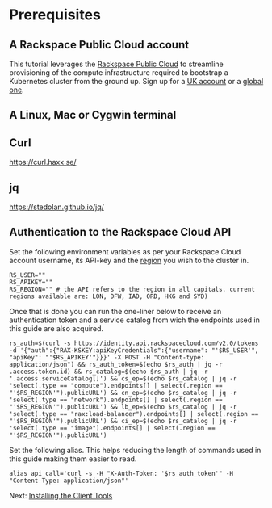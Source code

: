 # Prerequisites

## A Rackspace Public Cloud account

This tutorial leverages the [Rackspace Public Cloud](https://www.rackspace.com/openstack/public) to streamline provisioning of the compute infrastructure required to bootstrap a Kubernetes cluster from the ground up. Sign up for a [UK account](https://cart.rackspace.com/en-gb/cloud) or a [global one](https://cart.rackspace.com/cloud).

## A Linux, Mac or Cygwin terminal

## Curl
https://curl.haxx.se/

## jq
https://stedolan.github.io/jq/

## Authentication to the Rackspace Cloud API

Set the following environment variables as per your Rackspace Cloud account username, its API-key and the [region](https://support.rackspace.com/how-to/about-regions) you wish to the cluster in.

```
RS_USER=""
RS_APIKEY=""
RS_REGION="" # the API refers to the region in all capitals. current regions available are: LON, DFW, IAD, ORD, HKG and SYD)
```

Once that is done you can run the one-liner below to receive an authentication token and a service catalog from wich the endpoints used in this guide are also acquired.

```
rs_auth=$(curl -s https://identity.api.rackspacecloud.com/v2.0/tokens -d '{"auth":{"RAX-KSKEY:apiKeyCredentials":{"username": "'$RS_USER'", "apiKey": "'$RS_APIKEY'"}}}' -X POST -H "Content-type: application/json") && rs_auth_token=$(echo $rs_auth | jq -r .access.token.id) && rs_catalog=$(echo $rs_auth | jq -r '.access.serviceCatalog[]') && cs_ep=$(echo $rs_catalog | jq -r 'select(.type == "compute").endpoints[] | select(.region == "'$RS_REGION'").publicURL') && cn_ep=$(echo $rs_catalog | jq -r 'select(.type == "network").endpoints[] | select(.region == "'$RS_REGION'").publicURL') && lb_ep=$(echo $rs_catalog | jq -r 'select(.type == "rax:load-balancer").endpoints[] | select(.region == "'$RS_REGION'").publicURL') && ci_ep=$(echo $rs_catalog | jq -r 'select(.type == "image").endpoints[] | select(.region == "'$RS_REGION'").publicURL')
```

Set the following alias. This helps reducing the length of commands used in this guide making them easier to read.

```
alias api_call='curl -s -H "X-Auth-Token: '$rs_auth_token'" -H "Content-Type: application/json"'
```

Next: [Installing the Client Tools](02-client-tools.md)
